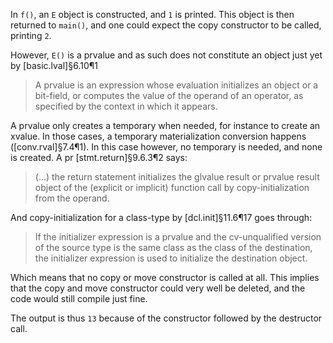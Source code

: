 In `f()`, an `E` object is constructed, and `1` is printed. This object is then returned to `main()`, and one could expect the copy constructor to be called, printing `2`.

However, `E()` is a prvalue and as such does not constitute an object just yet by [basic.lval]§6.10¶1 

> A prvalue is an expression whose evaluation initializes an object or a bit-field, or computes the value of the operand of an operator, as specified by the context in which it appears.

A prvalue only creates a temporary when needed, for instance to create an xvalue. In those cases, a temporary materialization conversion happens ([conv.rval]§7.4¶1). In this case however, no temporary is needed, and none is created.
A pr
[stmt.return]§9.6.3¶2 says:

> (...) the return statement initializes the glvalue result or prvalue result object of the (explicit or implicit) function call by copy-initialization from the operand.

And copy-initialization for a class-type by [dcl.init]§11.6¶17 goes through:

> If the initializer expression is a prvalue and the cv-unqualified version of the source type is the same class as the class of the destination, the initializer expression is used to initialize the destination object.

Which means that no copy or move constructor is called at all. This implies that the copy and move constructor could very well be deleted, and the code would still compile just fine.

The output is thus `13` because of the constructor followed by the destructor call.

